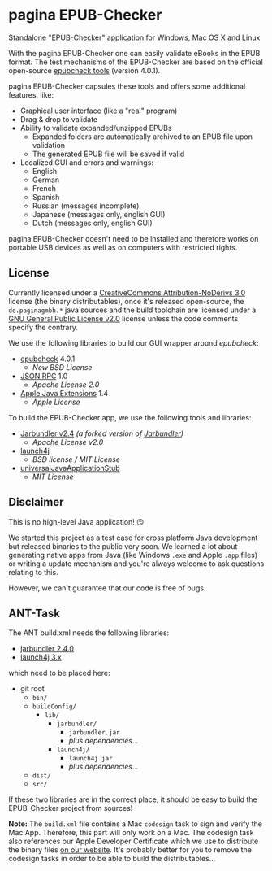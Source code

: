 pagina EPUB-Checker
============

Standalone "EPUB-Checker" application for Windows, Mac OS X and Linux

With the pagina EPUB-Checker one can easily validate eBooks in the EPUB format. The test mechanisms of the EPUB-Checker are based on the official open-source [epubcheck tools](https://github.com/IDPF/epubcheck) (version 4.0.1).

pagina EPUB-Checker capsules these tools and offers some additional features, like:

* Graphical user interface (like a "real" program)
* Drag & drop to validate
* Ability to validate expanded/unzipped EPUBs
  * Expanded folders are automatically archived to an EPUB file upon validation
  * The generated EPUB file will be saved if valid
* Localized GUI and errors and warnings:
  * English
  * German
  * French
  * Spanish
  * Russian (messages incomplete)
  * Japanese (messages only, english GUI)
  * Dutch (messages only, english GUI)

pagina EPUB-Checker doesn't need to be installed and therefore works on portable USB devices as well as on computers with restricted rights.


License
-------

Currently licensed under a [CreativeCommons Attribution-NoDerivs 3.0](http://creativecommons.org/licenses/by-nd/3.0/) license (the binary distributables), once it's released open-source, the `de.paginagmbh.*` java sources and the build toolchain are licensed under a [GNU General Public License v2.0](http://choosealicense.com/licenses/gpl-2.0/) license unless the code comments specify the contrary.

We use the following libraries to build our GUI wrapper around *epubcheck*:
* [epubcheck](https://github.com/IDPF/epubcheck) 4.0.1
  * *New BSD License*
* [JSON RPC](http://mvnrepository.com/artifact/com.metaparadigm/json-rpc/1.0) 1.0
  * *Apache License 2.0*
* [Apple Java Extensions](http://mvnrepository.com/artifact/com.apple/AppleJavaExtensions/1.4) 1.4
  * *Apple License*

To build the EPUB-Checker app, we use the following tools and libraries:
* [Jarbundler v2.4](https://github.com/tofi86/Jarbundler) *(a forked version of [Jarbundler](http://informagen.com/JarBundler/))*
  * *Apache License v2.0*
* [launch4j](http://launch4j.sourceforge.net/)
  * *BSD license / MIT License*
* [universalJavaApplicationStub](https://github.com/tofi86/universalJavaApplicationStub)
  * *MIT License*


Disclaimer
----------

This is no high-level Java application! :smirk:

We started this project as a test case for cross platform Java development but released binaries to the public very soon. We learned a lot about generating native apps from Java (like Windows `.exe` and Apple `.app` files) or writing a update mechanism and you're always welcome to ask questions relating to this.

However, we can't guarantee that our code is free of bugs.


ANT-Task
----------------

The ANT build.xml needs the following libraries:

* [jarbundler 2.4.0](https://github.com/tofi86/Jarbundler/releases/tag/v2.4.0 "Jarbundler 2.4.0 Download")
* [launch4j 3.x](https://sourceforge.net/projects/launch4j/files/launch4j-3/ "launch4j 3.x Download")

which need to be placed here:

* git root
  * `bin/`
  * `buildConfig/`
    * `lib/`
      * `jarbundler/`
        * `jarbundler.jar`
        * *plus dependencies...*
      * `launch4j/`
        * `launch4j.jar`
        * *plus dependencies...*
  * `dist/`
  * `src/`

If these two libraries are in the correct place, it should be easy to build the EPUB-Checker project from sources!

**Note:** The `build.xml` file contains a Mac `codesign` task to sign and verify the Mac App. Therefore, this part will only work on a Mac. The codesign task also references our Apple Developer Certificate which we use to distribute the binary files [on our website](http://www.pagina-online.de/produkte/epub-checker/). It's probably better for you to remove the codesign tasks in order to be able to build the distributables...

